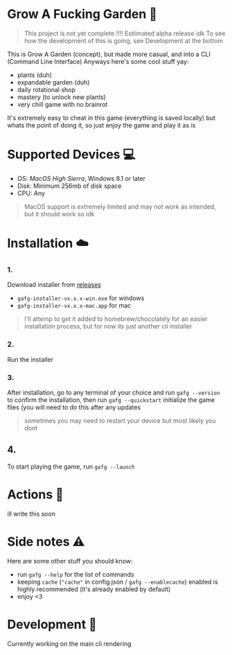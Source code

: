 # Grow A Fucking Garden 🌱
> This project is not yet complete !!!! Estiimated alpha release idk
> To see how the development of this is going, see Development at the bottom

This is Grow A Garden (concept), but made more casual, and into a CLI (Command Line Interface)
Anyways here's some cool stuff yay:
- plants (duh)
- expandable garden (duh)
- daily rotational shop
- mastery (to unlock new plants)
- very chill game with no brainrot

It's extremely easy to cheat in this game (everything is saved locally) but whats the point of doing it, so just enjoy the game and play it as is

# Supported Devices 💻
- OS: *MacOS High Sierra*, Windows 8.1 or later
- Disk: Minimum 256mb of disk space
- CPU: Any

> MacOS support is extremely limited and may not work as intended, but it should work so idk

# Installation ☁️
### 1. 
Download installer from [releases](https://github.com/qkafae/grow-a-fucking-garden/releases)
- `gafg-installer-vx.x.x-win.exe` for windows
- `gafg-installer-vx.x.x-mac.app` for mac

> I'll attemp to get it added to homebrew/chocolately for an easier installation process, but for now its just another cli installer

### 2.
Run the installer

### 3.
After installation, go to any terminal of your choice and run `gafg --version` to confirm the installation, then run `gafg --quickstart` initialize the game files (you will need to do this after any updates
> sometimes you may need to restart your device but most likely you dont

## 4.
To start playing the game, run `gafg --launch`

# Actions 👊
ill write this soon

# Side notes ⚠️
Here are some other stuff you should know:
- run `gafg --help` for the list of commands
- keeping `cache` (`"cache"` in config.json / `gafg --enablecache`) enabled is highly recommended (it's already enabled by default)
- enjoy <3

# Development 📝
Currently working on the main cli rendering
